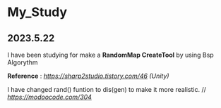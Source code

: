 # My_Study
  
  
## 2023.5.22 

I have been studying for make a __RandomMap CreateTool__ 
by using Bsp Algorythm

__Reference__ : *https://sharp2studio.tistory.com/46 (Unity)*

I have changed rand() funtion to dis(gen) to make it more realistic. // *https://modoocode.com/304*
